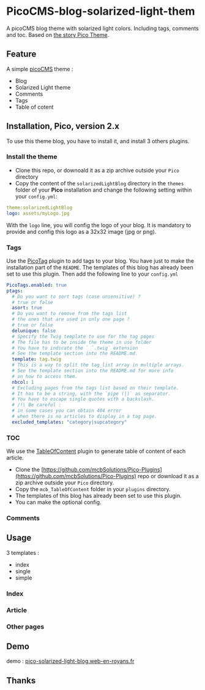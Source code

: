 # PicoCMS-blog-solarized-light-them

A picoCMS blog theme with solarized light colors. Including tags, comments and toc.
Based on [the story Pico Theme](https://github.com/BesrourMS/story).


## Feature

A simple [picoCMS](https://github.com/picocms/Pico) theme :
+ Blog
+ Solarized Light theme
+ Comments
+ Tags
+ Table of cotent

## Installation, Pico, version 2.x

To use this theme blog, you have to install it, and install 3 others plugins.

### Install the theme 

+ Clone this repo, or downoald it as a zip archive outside your `Pico` directory
+ Copy the content of the `solarizedLightBlog` directory in the `themes` folder of your **Pico** installation and change the following setting within your `config.yml`:

```yaml
theme:solarizedLightBlog 
logo: assets/myLogo.jpg
```

With the `logo` line, you will config the logo of your blog. It is mandatory to provide and config this logo as a 32x32 image (jpg or png).


### Tags

Use the [PicoTag](https://github.com/bricebou/PicoTags) plugin to add tags to your blog. You have just to make the installation part of the `README`. The templates of this blog has already been set to use this plugin. 
Then add the following line to your `config.yml`
```yaml
PicoTags.enabled: true
ptags:
  # Do you want to sort tags (case unsensitive) ?
  # true or false
  asort: true
  # Do you want to remove from the tags list
  # the ones that are used in only one page ?
  # true or false
  delunique: false
  # Specify the Twig template to use for the tag pages
  # The file has to be inside the theme in use folder
  # You have to indicate the ` `.twig` extension
  # See the template section into the README.md.
  template: tag.twig
  # This is a way to split the tag_list array in multiple arrays.
  # See the template section into the README.md for more info
  # on how to access them.
  nbcol: 1
  # Excluding pages from the tags list based on their template.
  # It has to be a string, with the `pipe (|)` as separator.
  # You have to escape single quotes with a backslash.
  # /!\ Be careful :
  # in some cases you can obtain 404 error
  # when there is no articles to display in a tag page.
  excluded_templates: "category|supcategory"
```

### TOC

We use the [TableOfContent](https://github.com/mcbSolutions/Pico-Plugins/blob/master/mcb_TableOfContent) plugin to generate table of content of each article.
+ Clone the [https://github.com/mcbSolutions/Pico-Plugins](https://github.com/mcbSolutions/Pico-Plugins) repo or download it as a zip archive outside your `Pico` directory. 
+ Copy the `mcb_TableOfContent` folder in your `plugins` directory.
+ The templates of this blog has already been set to use this plugin.
+ You can make the optional config.

### Comments

## Usage

3 templates :
+ index
+ single
+ simple

### Index


### Article


### Other pages 


## Demo

demo : [pico-solarized-light-blog.web-en-royans.fr](http://pico-solarized-light-blog.web-en-royans.fr/)

## Thanks
